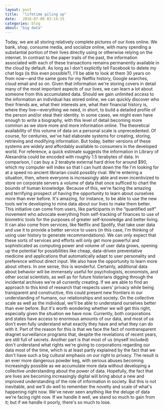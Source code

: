 ```yaml
---
layout: post
title:  "lifetime piling up"
date:   2016-07-08 03:14:15
categories: blog
about: "big data"
---
```



Today, we are all storing relatively complete pictures of our lives online. We bank, shop, consume media, and socialize online, with many spending a substantial portion of their lives directly using or otherwise relying on the internet. In contrast to the paper trails of the past, the information associated with each of these transactions remains permanently available in the cloud by default. As long as I don't explicitly tell Facebook to delete my chat logs (is this even possible?), I'll be able to look at them 30 years on from now—and the same goes for my Netflix history, Google searches, cloud email and so on.
	Given that information we're storing covers in detail many of the most important aspects of our lives, we can learn a lot about someone from this accumulated data. Should we gain unlimited access to the information an individual has stored online, we can quickly discover who their friends are, what their interests are, what their financial history is, where they live—everything we need, in short, to build a detailed profile of the person and/or steal their identity. In some cases, we might even have enough to write a biography, with this level of detail becoming more common as we store more and more information online.
	The theoretical availability of this volume of data on a personal scale is unprecedented. Of course, for centuries, we've had elaborate systems for creating, storing, retrieving and modifying information. But today, better versions of these systems are widely and affordably available to consumers in the developed world. For reference, a quick estimate suggests the information in Library of Alexandria could be encoded with roughly 1.5 terabytes of data. In comparison, I can buy a 2 terabyte external hard drive for around $90, which my computer will index so that I can hunt down the file I'm looking for at a speed no ancient librarian could possibly rival.
	We're entering a situation, then, where everyone is increasingly able and even incentivized to store on corporate servers a volume of data that once sufficed to chart the bounds of human knowledge. Because of this, we're facing the amazing and terrifying prospect of having the opportunity to learn about ourselves more than ever before. It's amazing, for instance, to be able to use the new tools we're developing to mine data about our lives to make them better. This initiative can come from users, like participants in the “quantified self” movement who advocate everything from self-tracking of finances to use of biometric tools for the purposes of greater self-knowledge and better living. It can also come from services, like Netflix and Spotify, that take user data and use it to provide a better service to users (in this case, I'm thinking of using user history to generate recommendations). We can only expect that these sorts of services and efforts will only get more powerful and sophisticated as computing power and volume of user data grows, opening up the potential for possibilities like cheap, data-driven preventative medicine and applications that automatically adapt to user personality and preference without direct input.
	We also have the opportunity to learn more about others. In one sense, this is wonderful. Certainly, additional data about behavior will be immensely useful for psychologists, economists, and other social scientists, as well as for future historians digging through the incidental archives we're all currently creating. If we are able to find an approach to this kind of research that respects users' privacy while being transparent and constructive, this could present new frontiers in our understanding of humans, our relationships and society. On the collective scale as well as the individual, we'll be able to understand ourselves better than ever before.
	But it's worth wondering whether we will get this right, especially given the situation we have now. Currently, both corporations and states have access to enormous amounts of our data, and most of us don't even fully understand what exactly they have and what they can do with it. Part of the reason for this is that we face the fact of nontransparent dragnet surveillance programs that, despite the revelations of recent years, are still full of secrets. Another part is that most of us (myself included) don't understand what rights we're giving to corporations regarding our data most of the time, which is at least partly explained by the fact that we don't have such a big cultural emphasis on our right to privacy. The result is an ever more dangerous powder keg, with serious abuses becoming increasingly possible as we accumulate more data without developing a collective understanding about the power of data.
	Hopefully, the fact that are lives are becoming increasingly digital will bring about a new and improved understanding of the role of information in society. But this is not inevitable, and we'll do well to remember the novelty and scale of what's happening right now. We've never seen anything like the deluge of data we're facing right now. If we handle it well, we stand so much to gain from it; but if we handle it poorly, there's so much to lose.
